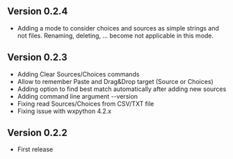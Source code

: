 ## Version 0.2.4

* Adding a mode to consider choices and sources as simple strings and not files. Renaming, deleting, ... become not applicable in this mode.

## Version 0.2.3

* Adding Clear Sources/Choices commands
* Allow to remember Paste and Drag&Drop target (Source or Choices)
* Adding option to find best match automatically after adding new sources
* Adding command line argument --version
* Fixing read Sources/Choices from CSV/TXT file
* Fixing issue with wxpython 4.2.x

## Version 0.2.2

* First release

